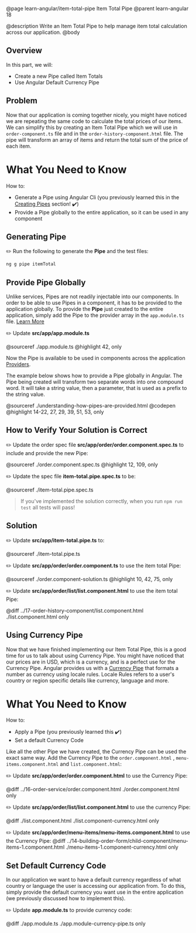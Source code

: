 @page learn-angular/item-total-pipe Item Total Pipe
@parent learn-angular 18

@description Write an Item Total Pipe to help manage item total calculation across our application.
@body

## Overview

In this part, we will:

- Create a new Pipe called Item Totals
- Use Angular Default Currency Pipe

## Problem

Now that our application is coming together nicely, you might have noticed we are repeating the same code to calculate the total prices of our items.
We can simplify this by creating an Item Total Pipe which we will use in `order-component.ts` file and in the `order-history-component.html` file. The pipe will transform an array of items and return the total sum of the price of each item.


# What You Need to Know

How to:

- Generate a Pipe using Angular Cli  (you previously learned this in the <a href="/academy/academy/learn-angular/creating-pipes.html">Creating Pipes</a> section! ✔️)
- Provide a Pipe globally to the entire application, so it can be used in any component

## Generating Pipe
✏️ Run the following to generate the __Pipe__ and the test files:

```bash
ng g pipe itemTotal
```

## Provide Pipe Globally
Unlike services, Pipes are not readily injectable into our components. In order to be able to use Pipes in a component, it has to be provided to the application globally. 
To provide the __Pipe__ just created to the entire application, simply add the Pipe to the provider array in the `app.module.ts` file. [Learn More](https://angular.io/guide/providers)

✏️ Update __src/app/app.module.ts__

@sourceref ./app.module.ts
@highlight 42, only

Now the Pipe is available to be used in components across the application <a href="https://angular.io/guide/providers" target="\_blank">Providers</a>.

The example below shows how to provide a Pipe globally in Angular. The Pipe being created will transform two separate words into one compound word. It will take a string value, then a parameter, that is used as a prefix to the string value.

@sourceref ./understanding-how-pipes-are-provided.html
@codepen
@highlight 14-22, 27, 29, 39, 51, 53, only

## How to Verify Your Solution is Correct

✏️ Update the order spec file __src/app/order/order.component.spec.ts__ to include and provide the new Pipe:

@sourceref ./order.component.spec.ts
@highlight 12, 109, only

✏️ Update the spec file  __item-total.pipe.spec.ts__ to be:

@sourceref ./item-total.pipe.spec.ts

> If you've implemented the solution correctly, when you run `npm run test` all tests will pass!

## Solution

✏️ Update __src/app/item-total.pipe.ts__ to:

@sourceref ./item-total.pipe.ts

✏️ Update __src/app/order/order.component.ts__ to use the item total Pipe:

@sourceref ./order.component-solution.ts
@highlight 10, 42, 75, only

✏️ Update __src/app/order/list/list.component.html__ to use the item total Pipe:

@diff ../17-order-history-component/list.component.html ./list.component.html only

## Using Currency Pipe

Now that we have finished implementing our Item Total Pipe, this is a good time for us to talk about using Currency Pipe. You might have noticed that our prices are in USD, which is a currency, and is a perfect use for the Currency Pipe.
Angular provides us with a [Currency Pipe](https://angular.io/api/common/CurrencyPipe) that formats a number as currency using locale rules. Locale Rules refers to a user's country or region specific details like currency, language and more.

# What You Need to Know

How to:

- Apply a Pipe (you previously learned this ✔️)
- Set a default Currency Code

Like all the other Pipe we have created, the Currency Pipe can be used the exact same way.
Add the Currency Pipe to the `order.component.html` , `menu-items.component.html` and `list.component.html`:

✏️ Update __src/app/order/order.component.html__ to use the Currency Pipe:

@diff ../16-order-service/order.component.html ./order.component.html only

✏️ Update __src/app/order/list/list.component.html__ to use the currency Pipe:

@diff ./list.component.html ./list.component-currency.html only

✏️ Update __src/app/order/menu-items/menu-items.component.html__ to use the Currency Pipe:
@diff ../14-building-order-form/child-component/menu-items-1.component.html ./menu-items-1.component-currency.html only

## Set Default Currency Code

In our application we want to have a default currency regardless of what country or language the user is accessing our application from. 
To do this, simply provide the default currency you want use in the entire application (we previously discussed how to implement this).

✏️ Update __app.module.ts__ to provide currency code:

@diff ./app.module.ts ./app.module-currency-pipe.ts only